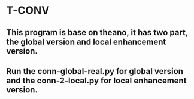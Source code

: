 # T-CONV
## This program is base on theano, it has two part, the global version and local enhancement version.
## Run the conn-global-real.py for global version and the conn-2-local.py for local enhancement version. 
